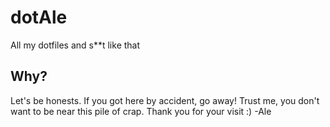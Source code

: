 # dotAle
All my dotfiles and s**t like that

## Why?
 Let's be honests. If you got here by accident, go away! Trust me, you don't want to be near this pile of crap. Thank you for your visit :)
	-Ale
